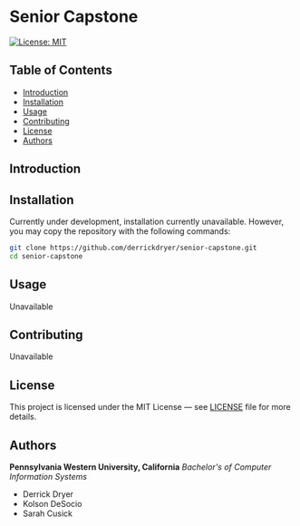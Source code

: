 # Senior Capstone

[![License: MIT](https://img.shields.io/badge/License-MIT-yellow.svg)](https://opensource.org/licenses/MIT)

## Table of Contents
- [Introduction](#introduction)
- [Installation](#installation)
- [Usage](#usage)
- [Contributing](#contributing)
- [License](#license)
- [Authors](#authors)

## Introduction

## Installation
Currently under development, installation currently unavailable.
However, you may copy the repository with the following commands:
```sh
git clone https://github.com/derrickdryer/senior-capstone.git
cd senior-capstone
```

## Usage
Unavailable

## Contributing
Unavailable

## License
This project is licensed under the MIT License — see [LICENSE](https://github.com/derrickdryer/senior-capstone/blob/prod/LICENSE) file for more details.

## Authors
**Pennsylvania Western University, California**
*Bachelor's of Computer Information Systems*
- Derrick Dryer
- Kolson DeSocio
- Sarah Cusick